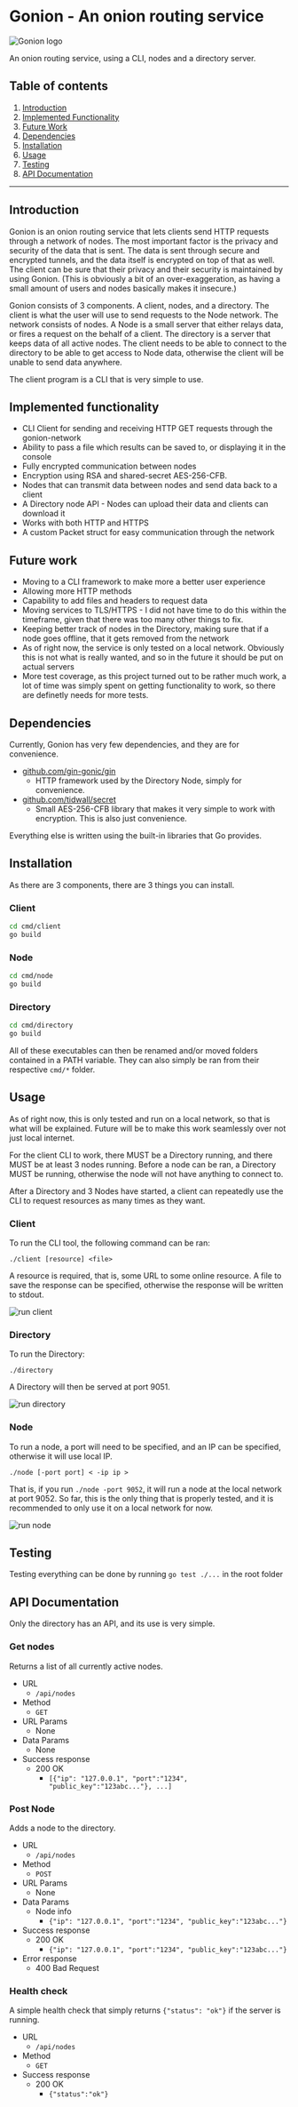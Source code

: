 # Gonion - An onion routing service

![Gonion logo](/assets/gonion.png)

An onion routing service, using a CLI, nodes and a directory server.

## Table of contents

1. [Introduction](#introduction)
1. [Implemented Functionality](#implemented-functionality)
1. [Future Work](#future-work)
1. [Dependencies](#dependencies)
1. [Installation](#installation)
1. [Usage](#usage)
1. [Testing](#testing)
1. [API Documentation](#api-documentation)

---

## Introduction

Gonion is an onion routing service that lets clients send HTTP requests through a network of
nodes. The most important factor is the privacy and security of the data that is sent.
The data is sent through secure and encrypted tunnels, and the data itself is encrypted
on top of that as well. The client can be sure that their privacy and their security is
maintained by using Gonion. (This is obviously a bit of an over-exaggeration, as having a
small amount of users and nodes basically makes it insecure.)

Gonion consists of 3 components. A client, nodes, and a directory. The client is what the
user will use to send requests to the Node network. The network consists of nodes. A Node
is a small server that either relays data, or fires a request on the behalf of a client.
The directory is a server that keeps data of all active nodes. The client needs to be able
to connect to the directory to be able to get access to Node data, otherwise the client
will be unable to send data anywhere.

The client program is a CLI that is very simple to use.

## Implemented functionality

* CLI Client for sending and receiving HTTP GET requests through the gonion-network
* Ability to pass a file which results can be saved to, or displaying it in the console
* Fully encrypted communication between nodes
* Encryption using RSA and shared-secret AES-256-CFB.
* Nodes that can transmit data between nodes and send data back to a client
* A Directory node API - Nodes can upload their data and clients can download it
* Works with both HTTP and HTTPS
* A custom Packet struct for easy communication through the network

## Future work

* Moving to a CLI framework to make more a better user experience
* Allowing more HTTP methods
* Capability to add files and headers to request data
* Moving services to TLS/HTTPS - I did not have time to do this within the timeframe, given
that there was too many other things to fix.
* Keeping better track of nodes in the Directory, making sure that if a node goes
offline, that it gets removed from the network
* As of right now, the service is only tested on a local network. Obviously this is not
what is really wanted, and so in the future it should be put on actual servers
* More test coverage, as this project turned out to be rather much work, a lot of time 
was simply spent on getting functionality to work, so there are definetly needs for more tests.

## Dependencies

Currently, Gonion has very few dependencies, and they are for convenience.

* [github.com/gin-gonic/gin](https://github.com/gin-gonic/gin)
  * HTTP framework used by the Directory Node, simply for convenience.
* [github.com/tidwall/secret](https://github.com/tidwall/secret)
  * Small AES-256-CFB library that makes it very simple to work with encryption. This is also just
    convenience.

Everything else is written using the built-in libraries that Go provides.

## Installation

As there are 3 components, there are 3 things you can install.

### Client

```bash
cd cmd/client
go build
```

### Node

```bash
cd cmd/node
go build
```

### Directory

```bash
cd cmd/directory
go build
```

All of these executables can then be renamed and/or moved folders contained in a PATH variable.
They can also simply be ran from their respective `cmd/*` folder. 

## Usage

As of right now, this is only tested and run on a local network, so that is what will be explained.
Future will be to make this work seamlessly over not just local internet.

For the client CLI to work, there MUST be a Directory running, and there MUST be at least 3
nodes running. Before a node can be ran, a Directory MUST be running, otherwise the node will
not have anything to connect to.

After a Directory and 3 Nodes have started, a client can repeatedly use the CLI to request
resources as many times as they want.

### Client

To run the CLI tool, the following command can be ran:

`./client [resource] <file>`

A resource is required, that is, some URL to some online resource. A file to save the response
can be specified, otherwise the response will be written to stdout.

![run client](assets/2qKmJgn.gif)

### Directory

To run the Directory:

`./directory`

A Directory will then be served at port 9051.

![run directory](assets/7c5rw89.gif)

### Node

To run a node, a port will need to be specified, and an IP can be specified, otherwise it will
use local IP.

`./node [-port port] < -ip ip >`

That is, if you run `./node -port 9052`, it will run a node at the local network at port 9052.
So far, this is the only thing that is properly tested, and it is recommended to only use it on
a local network for now.

![run node](assets/5FR4tWZ.gif)

## Testing

Testing everything can be done by running `go test ./...` in the root folder

## API Documentation

Only the directory has an API, and its use is very simple.

### Get nodes

Returns a list of all currently active nodes.

* URL
  * `/api/nodes`
* Method
  * `GET`
* URL Params
  * None
* Data Params
  * None
* Success response
  * 200 OK
    * `[{"ip": "127.0.0.1", "port":"1234", "public_key":"123abc..."}, ...]`

### Post Node

Adds a node to the directory.

* URL
  * `/api/nodes`
* Method
  * `POST`
* URL Params
  * None
* Data Params
  * Node info
    * `{"ip": "127.0.0.1", "port":"1234", "public_key":"123abc..."}`
* Success response
  * 200 OK
    * `{"ip": "127.0.0.1", "port":"1234", "public_key":"123abc..."}`
* Error response
  * 400 Bad Request

### Health check

A simple health check that simply returns `{"status": "ok"}` if the server is running.

* URL
  * `/api/nodes`
* Method
  * `GET`
* Success response
  * 200 OK
    * `{"status":"ok"}`
